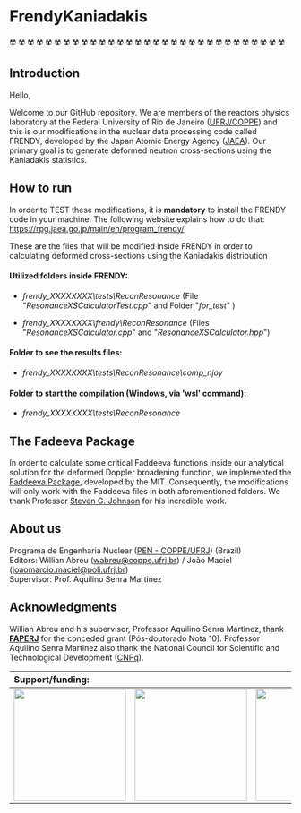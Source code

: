 # FrendyKaniadakis
:radioactive: :radioactive: :radioactive: :radioactive: :radioactive: :radioactive: :radioactive: :radioactive: :radioactive: :radioactive: :radioactive: :radioactive: :radioactive: :radioactive: :radioactive: :radioactive: :radioactive: :radioactive: :radioactive: :radioactive: :radioactive: :radioactive: :radioactive: :radioactive: :radioactive: :radioactive: :radioactive: :radioactive: :radioactive: :radioactive: :radioactive:  

## Introduction

Hello, 


Welcome to our GitHub repository. We are members of the reactors physics laboratory at the Federal University of Rio de Janeiro ([UFRJ/COPPE](https://www.coppe.ufrj.br/en)) and this is our modifications in the nuclear data processing code called FRENDY, developed by the Japan Atomic Energy Agency ([JAEA](https://www.jaea.go.jp/english/)). Our primary goal is to generate deformed neutron cross-sections using the Kaniadakis statistics.

## How to run

In order to TEST these modifications, it is **mandatory** to install the FRENDY code in your machine. The following website explains how to do that:
https://rpg.jaea.go.jp/main/en/program_frendy/

These are the files that will be modified inside FRENDY
in order to calculating deformed cross-sections using the Kaniadakis distribution

#### Utilized folders inside FRENDY:

* _frendy_XXXXXXXX\tests\ReconResonance_ (File "_ResonanceXSCalculatorTest.cpp_" and Folder "_for_test_" )

* _frendy_XXXXXXXX\frendy\ReconResonance_ (Files "_ResonanceXSCalculator.cpp_" and "_ResonanceXSCalculator.hpp_")


#### Folder to see the results files:

* _frendy_XXXXXXXX\tests\ReconResonance\comp_njoy_

#### Folder to start the compilation (Windows, via 'wsl' command):

* _frendy_XXXXXXXX\tests\ReconResonance_


## The Fadeeva Package

In order to calculate some critical Faddeeva functions inside our analytical solution for the deformed Doppler broadening function, we implemented the [Faddeeva Package](http://ab-initio.mit.edu/wiki/index.php/Faddeeva_Package), developed by the MIT. Consequently, the modifications will only work with the Faddeeva files in both aforementioned folders. We thank Professor [Steven G. Johnson](https://math.mit.edu/~stevenj/) for his incredible work.


## About us

Programa de Engenharia Nuclear ([PEN - COPPE/UFRJ](http://www.con.ufrj.br/)) (Brazil)    
Editors: Willian Abreu (wabreu@coppe.ufrj.br) / João Maciel (joaomarcio.maciel@poli.ufrj.br)    
Supervisor: Prof. Aquilino Senra Martinez  

## Acknowledgments

Willian Abreu and his supervisor, Professor Aquilino Senra Martinez, thank [**FAPERJ**](https://www.faperj.br/) for the conceded grant (Pós-doutorado Nota 10). Professor Aquilino Senra Martinez also thank the National Council for Scientific and Technological Development ([CNPq](https://www.gov.br/cnpq/pt-br)).

| Support/funding:     |    |       |   |
| :---         |     :---:      |          ---: | :---    |
| <img src="http://www.con.ufrj.br/wp-content/uploads/2015/07/logo.gif" width="200">   | <img src="https://www.faperj.br/downloads/logomarcas/logo.jpg" width="200" style="text-align:center">     | <img src="https://www.gov.br/cnpq/pt-br/canais_atendimento/identidade-visual/CNPq_v2017_rgb.jpg" width="200" > | <img src="https://upload.wikimedia.org/wikipedia/pt/1/1e/Logo_COPPE_-_UFRJ.jpg" width="200" style="text-align:center">




